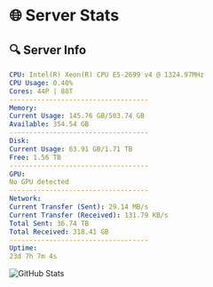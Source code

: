 # 🌐 Server Stats
## 🔍 Server Info
```yaml
CPU: Intel(R) Xeon(R) CPU E5-2699 v4 @ 1324.97MHz
CPU Usage: 0.40%
Cores: 44P | 88T
-----------------------------------
Memory:
Current Usage: 145.76 GB/503.74 GB
Available: 354.54 GB
-----------------------------------
Disk:
Current Usage: 63.91 GB/1.71 TB
Free: 1.56 TB
-----------------------------------
GPU:
No GPU detected
-----------------------------------
Network:
Current Transfer (Sent): 29.14 MB/s
Current Transfer (Received): 131.79 KB/s
Total Sent: 36.74 TB
Total Received: 318.41 GB
-----------------------------------
Uptime:
23d 7h 7m 4s
```
![GitHub Stats](https://img.shields.io/badge/Updated-2025-03-31_04:29:53-blue)